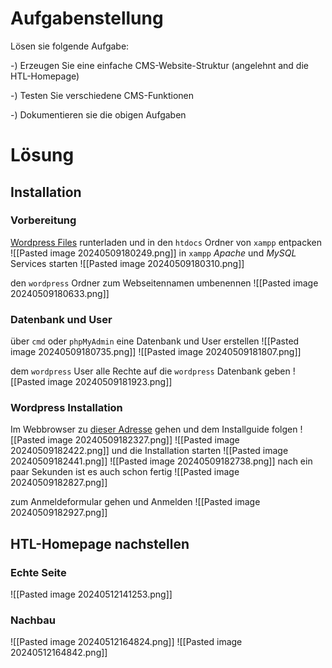 # Aufgabenstellung
Lösen sie folgende Aufgabe:

-) Erzeugen Sie eine einfache CMS-Website-Struktur (angelehnt and die HTL-Homepage)

-) Testen Sie verschiedene CMS-Funktionen

-) Dokumentieren sie die obigen Aufgaben

# Lösung
## Installation
### Vorbereitung
[Wordpress Files](https://wordpress.org/download/) runterladen und in den `htdocs` Ordner von `xampp` entpacken
![[Pasted image 20240509180249.png]]
in `xampp` *Apache* und *MySQL* Services starten
![[Pasted image 20240509180310.png]]

den `wordpress` Ordner zum Webseitennamen umbenennen
![[Pasted image 20240509180633.png]]

### Datenbank und User
über `cmd` oder `phpMyAdmin` eine Datenbank und User erstellen
![[Pasted image 20240509180735.png]]
![[Pasted image 20240509181807.png]]

dem `wordpress` User alle Rechte auf die `wordpress` Datenbank geben
![[Pasted image 20240509181923.png]]


### Wordpress Installation
Im Webbrowser zu [dieser Adresse](http://localhost:80/htl-nachbau/wp-admin/setup-config.php) gehen und dem Installguide folgen
![[Pasted image 20240509182327.png]]
![[Pasted image 20240509182422.png]]
und die Installation starten
![[Pasted image 20240509182441.png]]
![[Pasted image 20240509182738.png]]
nach ein paar Sekunden ist es auch schon fertig
![[Pasted image 20240509182827.png]]

zum Anmeldeformular gehen und Anmelden
![[Pasted image 20240509182927.png]]




## HTL-Homepage nachstellen
### Echte Seite
![[Pasted image 20240512141253.png]]

### Nachbau
![[Pasted image 20240512164824.png]]
![[Pasted image 20240512164842.png]]